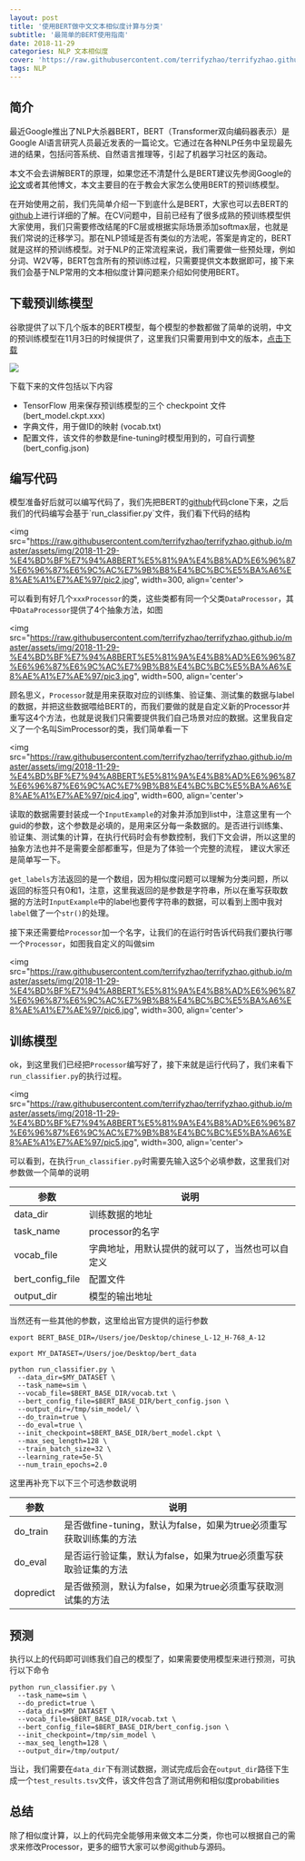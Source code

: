 ```yaml
---
layout: post
title: '使用BERT做中文文本相似度计算与分类'
subtitle: '最简单的BERT使用指南'
date: 2018-11-29
categories: NLP 文本相似度
cover: 'https://raw.githubusercontent.com/terrifyzhao/terrifyzhao.github.io/master/assets/img/2018-11-29-%E4%BD%BF%E7%94%A8BERT%E5%81%9A%E4%B8%AD%E6%96%87%E6%96%87%E6%9C%AC%E7%9B%B8%E4%BC%BC%E5%BA%A6%E8%AE%A1%E7%AE%97/cover.jpeg'
tags: NLP
---
```


## 简介

最近Google推出了NLP大杀器BERT，BERT（Transformer双向编码器表示）是Google AI语言研究人员最近发表的一篇论文。它通过在各种NLP任务中呈现最先进的结果，包括问答系统、自然语言推理等，引起了机器学习社区的轰动。


本文不会去讲解BERT的原理，如果您还不清楚什么是BERT建议先参阅Google的[论文]('https://arxiv.org/abs/1810.04805')或者其他博文，本文主要目的在于教会大家怎么使用BERT的预训练模型。

在开始使用之前，我们先简单介绍一下到底什么是BERT，大家也可以去BERT的[github]('https://github.com/google-research/bert')上进行详细的了解。在CV问题中，目前已经有了很多成熟的预训练模型供大家使用，我们只需要修改结尾的FC层或根据实际场景添加softmax层，也就是我们常说的迁移学习。那在NLP领域是否有类似的方法呢，答案是肯定的，BERT就是这样的预训练模型。对于NLP的正常流程来说，我们需要做一些预处理，例如分词、W2V等，BERT包含所有的预训练过程，只需要提供文本数据即可，接下来我们会基于NLP常用的文本相似度计算问题来介绍如何使用BERT。

## 下载预训练模型

谷歌提供了以下几个版本的BERT模型，每个模型的参数都做了简单的说明，中文的预训练模型在11月3日的时候提供了，这里我们只需要用到中文的版本，[点击下载]('https://storage.googleapis.com/bert_models/2018_11_03/chinese_L-12_H-768_A-12.zip')

<img src="https://raw.githubusercontent.com/terrifyzhao/terrifyzhao.github.io/master/assets/img/2018-11-29-%E4%BD%BF%E7%94%A8BERT%E5%81%9A%E4%B8%AD%E6%96%87%E6%96%87%E6%9C%AC%E7%9B%B8%E4%BC%BC%E5%BA%A6%E8%AE%A1%E7%AE%97/pic1.jpg">

下载下来的文件包括以下内容

* TensorFlow 用来保存预训练模型的三个 checkpoint 文件(bert_model.ckpt.xxx) 
* 字典文件，用于做ID的映射 (vocab.txt) 
* 配置文件，该文件的参数是fine-tuning时模型用到的，可自行调整 (bert_config.json) 

## 编写代码

模型准备好后就可以编写代码了，我们先把BERT的[github]('https://github.com/google-research/bert')代码clone下来，之后我们的代码编写会基于`run_classifier.py`文件，我们看下代码的结构

<img src="https://raw.githubusercontent.com/terrifyzhao/terrifyzhao.github.io/master/assets/img/2018-11-29-%E4%BD%BF%E7%94%A8BERT%E5%81%9A%E4%B8%AD%E6%96%87%E6%96%87%E6%9C%AC%E7%9B%B8%E4%BC%BC%E5%BA%A6%E8%AE%A1%E7%AE%97/pic2.jpg", width=300, align='center'>

可以看到有好几个`xxxProcessor`的类，这些类都有同一个父类`DataProcessor`，其中`DataProcessor`提供了4个抽象方法，如图

<img src="https://raw.githubusercontent.com/terrifyzhao/terrifyzhao.github.io/master/assets/img/2018-11-29-%E4%BD%BF%E7%94%A8BERT%E5%81%9A%E4%B8%AD%E6%96%87%E6%96%87%E6%9C%AC%E7%9B%B8%E4%BC%BC%E5%BA%A6%E8%AE%A1%E7%AE%97/pic3.jpg", width=500, align='center'>

顾名思义，`Processor`就是用来获取对应的训练集、验证集、测试集的数据与label的数据，并把这些数据喂给BERT的，而我们要做的就是自定义新的Processor并重写这4个方法，也就是说我们只需要提供我们自己场景对应的数据。这里我自定义了一个名叫SimProcessor的类，我们简单看一下

<img src="https://raw.githubusercontent.com/terrifyzhao/terrifyzhao.github.io/master/assets/img/2018-11-29-%E4%BD%BF%E7%94%A8BERT%E5%81%9A%E4%B8%AD%E6%96%87%E6%96%87%E6%9C%AC%E7%9B%B8%E4%BC%BC%E5%BA%A6%E8%AE%A1%E7%AE%97/pic4.jpg", width=600, align='center'>

读取的数据需要封装成一个`InputExample`的对象并添加到list中，注意这里有一个guid的参数，这个参数是必填的，是用来区分每一条数据的。是否进行训练集、验证集、测试集的计算，在执行代码时会有参数控制，我们下文会讲，所以这里的抽象方法也并不是需要全部都重写，但是为了体验一个完整的流程， 建议大家还是简单写一下。

`get_labels`方法返回的是一个数组，因为相似度问题可以理解为分类问题，所以返回的标签只有0和1，注意，这里我返回的是参数是字符串，所以在重写获取数据的方法时`InputExample`中的label也要传字符串的数据，可以看到上图中我对`label`做了一个`str()`的处理。

接下来还需要给`Processor`加一个名字，让我们的在运行时告诉代码我们要执行哪一个`Processor`，如图我自定义的叫做sim

<img src="https://raw.githubusercontent.com/terrifyzhao/terrifyzhao.github.io/master/assets/img/2018-11-29-%E4%BD%BF%E7%94%A8BERT%E5%81%9A%E4%B8%AD%E6%96%87%E6%96%87%E6%9C%AC%E7%9B%B8%E4%BC%BC%E5%BA%A6%E8%AE%A1%E7%AE%97/pic6.jpg", width=300, align='center'>

## 训练模型

ok，到这里我们已经把`Processor`编写好了，接下来就是运行代码了，我们来看下`run_classifier.py`的执行过程。

<img src="https://raw.githubusercontent.com/terrifyzhao/terrifyzhao.github.io/master/assets/img/2018-11-29-%E4%BD%BF%E7%94%A8BERT%E5%81%9A%E4%B8%AD%E6%96%87%E6%96%87%E6%9C%AC%E7%9B%B8%E4%BC%BC%E5%BA%A6%E8%AE%A1%E7%AE%97/pic5.jpg", width=300, align='center'>

可以看到，在执行`run_classifier.py`时需要先输入这5个必填参数，这里我们对参数做一个简单的说明

| 参数 | 说明 |
| ------ | ------ |
|data_dir | 训练数据的地址 |
|task_name | processor的名字 |
|vocab_file | 字典地址，用默认提供的就可以了，当然也可以自定义 |
|bert_config_file | 配置文件 |
|output_dir | 模型的输出地址 |

当然还有一些其他的参数，这里给出官方提供的运行参数

```
export BERT_BASE_DIR=/Users/joe/Desktop/chinese_L-12_H-768_A-12

export MY_DATASET=/Users/joe/Desktop/bert_data 

python run_classifier.py \
  --data_dir=$MY_DATASET \
  --task_name=sim \
  --vocab_file=$BERT_BASE_DIR/vocab.txt \
  --bert_config_file=$BERT_BASE_DIR/bert_config.json \
  --output_dir=/tmp/sim_model/ \
  --do_train=true \
  --do_eval=true \
  --init_checkpoint=$BERT_BASE_DIR/bert_model.ckpt \
  --max_seq_length=128 \
  --train_batch_size=32 \
  --learning_rate=5e-5\
  --num_train_epochs=2.0 
```

这里再补充下以下三个可选参数说明

| 参数 | 说明 |
| ------ | ------ |
|do_train | 是否做fine-tuning，默认为false，如果为true必须重写获取训练集的方法 |
|do_eval | 是否运行验证集，默认为false，如果为true必须重写获取验证集的方法 |
|dopredict | 是否做预测，默认为false，如果为true必须重写获取测试集的方法 |

## 预测

执行以上的代码即可训练我们自己的模型了，如果需要使用模型来进行预测，可执行以下命令

```
python run_classifier.py \
  --task_name=sim \
  --do_predict=true \
  --data_dir=$MY_DATASET \
  --vocab_file=$BERT_BASE_DIR/vocab.txt \
  --bert_config_file=$BERT_BASE_DIR/bert_config.json \
  --init_checkpoint=/tmp/sim_model \
  --max_seq_length=128 \
  --output_dir=/tmp/output/
```

当让，我们需要在`data_dir`下有测试数据，测试完成后会在`output_dir`路径下生成一个`test_results.tsv`文件，该文件包含了测试用例和相似度probabilities


## 总结
除了相似度计算，以上的代码完全能够用来做文本二分类，你也可以根据自己的需求来修改Processor，更多的细节大家可以参阅github与源码。


